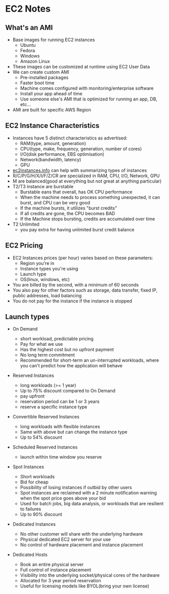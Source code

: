 # EC2 Notes

## What's an AMI
* Base images for running EC2 instances
	* Ubuntu
	* Fedora
	* Windows
	* Amazon Linux
* These images can be customized at runtime using EC2 User Data
* We can create custom AMI
	* Pre-installed packages
	* Faster boot time
	* Machine comes configured with monitoring/enterprise software
	* Install your app ahead of time
	* Use someone else's AMI that is optimized for running an app, DB, etc...
* AMI are built for specific AWS Region

## EC2 Instance Characteristics
* Instances have 5 distinct characteristics as advertised:
	* RAM(type, amount, generation)
	* CPU(type, make, frequency, generation, number of cores)
	* I/O(disk performance, EBS optimisation)
	* Network(bandwidth, latency)
	* GPU
* [ec2instances.info](https://ec2instances.info/) can help with summarizing types of instances
* R/C/P/G/H/X/I/F/Z/CR are specialized in RAM, CPU, I/O, Network, GPU
* M are balanced(good at everything but not great at anything particular)
* T2/T3 instance are burstable
	* Burstable eans that overall, has OK CPU performance
	* When the machine needs to process something unexpected, it can burst, and CPU can be very good
	* If the machine bursts, it utilizes "burst credits"
	* If all credits are gone, the CPU becomes BAD
	* If the Machine stops bursting, credits are accumulated over time
* T2 Unlimited
	* you pay extra for having unlimited burst credit balance

## EC2 Pricing
* EC2 Instances prices (per hour) varies based on these parameters:
	* Region you're in
	* Instance types you're using
	* Launch type
	* OS(linux, windows, etc)
* You are billed by the second, with a minimum of 60 seconds
* You also pay for other factors such as storage, data transfer, fixed IP, public addresses, load balancing
* You do not pay for the instance if the instance is stopped

## Launch types
* On Demand
	* short workload, predictable pricing
	* Pay for what we use
	* Has the highest cost but no upfront payment
	* No long term commitment
	* Recommended for short-term an un-interrupted workloads, where you can't predict how the application will behave
* Reserved Instances
	* long workloads (>= 1 year)
	* Up to 75% discount compared to On Demand
	* pay upfront
	* reservation period can be 1 or 3 years
	* reserve a specific instance type
* Convertible Reserved Instances
	* long workloads with flexible instances
	* Same with above but can change the instance type
	* Up to 54% discount
* Scheduled Reserved Instances
	* launch within time window you reserve
* Spot Instances
	* Short workloads
	* Bid for cheap
	* Possibility of losing instances if outbid by other users
	* Spot instances are reclaimed with a 2 minute notification warning when the spot price goes above your bid
	* Used for batch jobs, big data analysis, or workloads that are resilient to failures
	* Up to 90% discount
* Dedicated Instances
	* No other customer will share with the underlying hardware
	* Physical dedicated EC2 server for your use
	* No control of hardware placement and instance placement

* Dedicated Hosts
	* Book an entire physical server
	* Full control of instance placement
	* Visibility into the underlying socket/physical cores of the hardware
	* Allocated for 3 year period reservation
	* Useful for licensing models like BYOL(bring your own license)